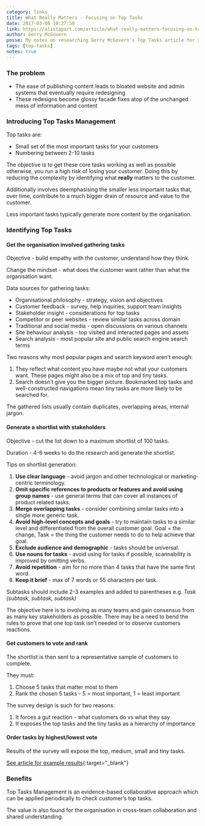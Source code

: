 ```yaml
---
category: links
title: What Really Matters - Focusing on Top Tasks
date: 2017-03-08 10:27:50
link: https://alistapart.com/article/what-really-matters-focusing-on-top-tasks
author: Gerry McGovern
posse: My notes on researching Gerry McGovern’s Top Tasks article for an upcoming project
tags: [top-tasks]
notes: true
---
```


### The problem

* The ease of publishing content leads to bloated website and admin systems that eventually require redesigning
* These redesigns become glossy facade fixes atop of the unchanged mess of information and content

### Introducing Top Tasks Management

Top tasks are:

* Small set of the most important tasks for your customers
* Numbering between 2-10 tasks

The objective is to get these core tasks working as well as possible otherwise, you run a high risk of losing your customer. Doing this by reducing the complexity by identifying what **really** matters to the customer.

Additionally involves deemphasising the smaller less important tasks that, over time, contribute to a much bigger drain of resource and value to the customer.

Less important tasks typically generate more content by the organisation.

### Identifying Top Tasks

#### Get the organisation involved gathering tasks

Objective - build empathy with the customer, understand how they think.

Change the mindset - what does the customer want rather than what the organisation want.

Data sources for gathering tasks:

* Organisational philosophy - strategy, vision and objectives
* Customer feedback - survey, help inquiries, support team insights
* Stakeholder insight - considerations for top tasks
* Competitor or peer websites - review similar tasks across domain
* Traditional and social media - open discussions on various channels
* Site behaviour analysis - top visited and interacted pages and assets
* Search analysis - most popular site and public search engine search terms

Two reasons why most popular pages and search keyword aren’t enough:

1. They reflect what content you have maybe not what your customers want. These pages might also be a mix of top and tiny tasks.
2. Search doesn’t give you the bigger picture. Bookmarked top tasks and well-constructed navigations mean tiny tasks are more likely to be searched for.

The gathered lists usually contain duplicates, overlapping areas, internal jargon.

#### Generate a shortlist with stakeholders

Objective - cut the list down to a maximum shortlist of 100 tasks.

Duration - 4-6 weeks to do the research and generate the shortlist.

Tips on shortlist generation:

1. **Use clear language** - avoid jargon and other technological or marketing-centric terminology.
2. **Omit specific references to products or features and avoid using group names** - use general terms that can cover all instances of product related tasks.
3. **Merge overlapping tasks** - consider combining similar tasks into a single more generic task.
4. **Avoid high-level concepts and goals** - try to maintain tasks to a similar level and differentiated from the overall customer goal. Goal = the change, Task = the thing the customer needs to do to help achieve that goal.
5. **Exclude audience and demographic** - tasks should be universal.
6. **Use nouns for tasks** - avoid using for tasks if possible, scannability is improved by omitting verbs.
7. **Avoid repetition** - aim for no more than 4 tasks that have the same first word.
8. **Keep it brief** - max of 7 words or 55 characters per task.

Subtasks should include 2-3 examples and added to parentheses e.g. _Task (subtask, subtask, subtask)_

The objective here is to involving as many teams and gain consensus from as many key stakeholders as possible. There may be a need to bend the rules to prove that one top task isn’t needed or to observe customers reactions.

#### Get customers to vote and rank

The shortlist is then sent to a representative sample of customers to complete.

They must:

1. Choose 5 tasks that matter most to them
2. Rank the chosen 5 tasks - 5 = most important, 1 = least important

The survey design is such for two reasons:

1. It forces a gut reaction - what customers do vs what they say
2. It exposes the top tasks and the tiny tasks as a hierarchy of importance

#### Order tasks by highest/lowest vote

Results of the survey will expose the top, medium, small and tiny tasks.

[See article for example results](https://alistapart.com/article/what-really-matters-focusing-on-top-tasks#section4){:target="_blank"}

### Benefits

Top Tasks Management is an evidence-based collaborative approach which can be applied periodically to check customer’s top tasks.

The value is also found for the organisation in cross-team collaboration and shared understanding.
